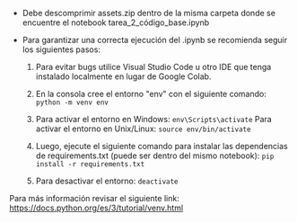 - Debe descomprimir assets.zip dentro de la misma carpeta donde se encuentre el notebook tarea_2_código_base.ipynb

- Para garantizar una correcta ejecución del .ipynb se recomienda seguir los siguientes pasos:

  1.  Para evitar bugs utilice Visual Studio Code u otro IDE que tenga instalado localmente en lugar de Google Colab.
  2.  En la consola cree el entorno "env" con el siguiente comando:
      `python -m venv env`

  3.  Para activar el entorno en Windows:
      `env\Scripts\activate`
      Para activar el entorno en Unix/Linux:
      `source env/bin/activate`

  4.  Luego, ejecute el siguiente comando para instalar las dependencias de requirements.txt (puede ser dentro del mismo notebook):
      `pip install -r requirements.txt`

  5.  Para desactivar el entorno:
      `deactivate`

Para más información revisar el siguiente link: https://docs.python.org/es/3/tutorial/venv.html
